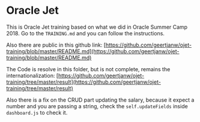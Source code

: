 # Oracle Jet

This is Oracle Jet training based on what we did in Oracle Summer Camp 2018. Go to the `TRAINING.md` and you can follow the instructions. 

Also there are public in this github link: 
[https://github.com/geertjanw/ojet-training/blob/master/README.md](https://github.com/geertjanw/ojet-training/blob/master/README.md)

The Code is resolve in this folder, but is not complete, remains the internationalization: 
[https://github.com/geertjanw/ojet-training/tree/master/result](https://github.com/geertjanw/ojet-training/tree/master/result)

Also there is a fix on the CRUD part updating the salary, because it expect a number and you are passing a string, check the `self.updateFields` inside `dashboard.js` to check it.
